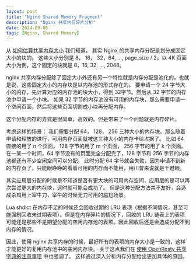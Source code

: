 ```yaml
---
layout: post
title: "Nginx Shared Memory Fragment"
description: "Nginx 共享内存碎片分析"
date: 2024-09-06
tags: [Nginx, Shared Memory]
---
```


从 [如何估算共享内存大小](./2024-09-01-how-estimate-shared-memory-size.md) 我们知道， 其实 Nginx 的共享内存分配是划分成固定大小的块的。
这些大小分别是 8， 16， 32，64, ..., page_size / 2。以 4K 页面大小为例，这个固定的块就是 8，16, 32, ..., 2048。

nginx 共享内存分配除了固定大小外还有另一个特性就是内存分配是池化的。也就是说，这些固定大小的内存块是以内存池的形式存在的。
要申请一个 24 字节大小的内存，先计算对应的内存池的块大小，得到 32字节。然后从 32 字节的内存池中申请一个小块。
如果 32 字节的内存池没有可用的内存块，那么需要申请一个空闲页面，然后将这些页面切割成小块再分配内存。

这个分配内存的方式是很简单，高效的。但是带来了一个问题就是内存碎片。

考虑这样的场景： 我们需要分配 64， 128， 256 三种大小的内存块。那么随着申请和释放的进行，可用内存页面就被这三种大小的内存卡给占据了。
比如 64 直接的用了 n 个页面， 128 字节的用了 m 个页面， 256 字节的用了 k 个页面。
在一某一个时间，64 字节没有的页面完全分配完了，128 字节和 256 字节的内存池都还有不少空闲空间可以分配。
此时分配 64 字节就会失败，因为申请不到新的内存页了。只能眼睁睁的看着可用的内存而不能用，用川普来说就是干瞪眼。

其实应用层分配的时候是不知道是否有更大块的可用内存空间，应用层的是可以再次尝试更大的内存块，这时就可能会成功了。
但是这种分配方法并不友好，会造成杀鸡用上宰牛刀，宰牛的时候无刀可用的尴尬场景。

Lua shdict 在内存不足的时候还会回收过期的 LRU 表项（根据不同情况，甚至可能强制回收未过期表项）。但是在内存碎片的情况下，回收的 LRU
链表上的表项可能还是那些不是期望分配的空闲内存池的表项。因此回收后还是会造成分配不到内存的情况。

因此，使用 nginx 共享内存的时候，最好所有的表项的内存大小是一致的，这样才能更好的复用内存池中的空闲内存块。
关于这点我们在 [使用 OpenResty 共享字典的注意事项](./2024-04-27-openresty-shared-dict.md) 中也强调了。
这样通过深入分析内存分配给出更加具体的原因。
